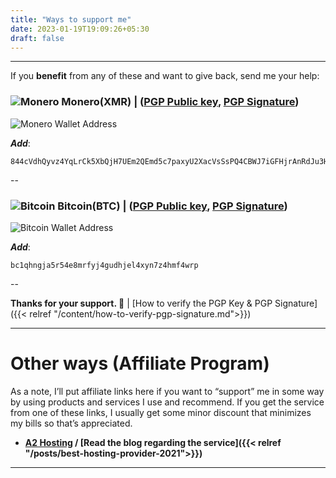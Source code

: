 ```yaml
---
title: "Ways to support me"
date: 2023-01-19T19:09:26+05:30
draft: false
---
```


---

If you __benefit__ from any of these and want to give back, send me your help:

### ![Monero](/images/donate/xmr.png) Monero(XMR) | ([PGP Public key](/gpg/sidmulajkar.asc), [PGP Signature](/gpg/moneroadd.asc))

![Monero Wallet Address](/images/donate/websitexmr.png)

***Add***:
```
844cVdhQyvz4YqLrCk5XbQjH7UEm2QEmd5c7paxyU2XacVsSsPQ4CBWJ7iGFHjrAnRdJu3HRy9HtTeYC4kYHs1BvMysKVhQ
```

--

### ![Bitcoin](/images/donate/bit.png) Bitcoin(BTC) | ([PGP Public key](/gpg/sidmulajkar.asc), [PGP Signature](/gpg/bitcoin.asc))

![Bitcoin Wallet Address](/images/donate/websitebtc.png)


***Add***:
```
bc1qhngja5r54e8mrfyj4gudhjel4xyn7z4hmf4wrp
```

--

__Thanks for your support. 🙌__ | [How to verify the PGP Key & PGP Signature]({{< relref "/content/how-to-verify-pgp-signature.md">}})


---

# Other ways (Affiliate Program)

As a note, I’ll put affiliate links here if you want to “support” me in some way by using products and services I use and recommend. If you get the service from one of these links, I usually get some minor discount that minimizes my bills so that’s appreciated.

- **[A2 Hosting](http://www.a2hosting.com/?aid=fceb43ba) / [Read the blog regarding the service]({{< relref "/posts/best-hosting-provider-2021">}})**

---
